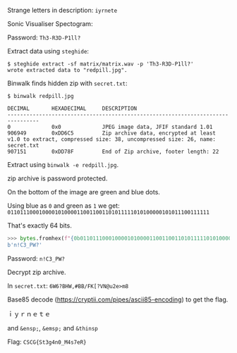Strange letters in description: `iyrnete`

Sonic Visualiser Spectogram:

Password: `Th3-R3D-P1ll?`

Extract data using `steghide`:
```
$ steghide extract -sf matrix/matrix.wav -p 'Th3-R3D-P1ll?'
wrote extracted data to "redpill.jpg".
```

Binwalk finds hidden zip with `secret.txt`:
```
$ binwalk redpill.jpg

DECIMAL       HEXADECIMAL     DESCRIPTION
--------------------------------------------------------------------------------
0             0x0             JPEG image data, JFIF standard 1.01
906949        0xDD6C5         Zip archive data, encrypted at least v1.0 to extract, compressed size: 38, uncompressed size: 26, name: secret.txt
907151        0xDD78F         End of Zip archive, footer length: 22
```

Extract using `binwalk -e redpill.jpg`.

zip archive is password protected.

On the bottom of the image are green and blue dots.

Using blue as `0` and green as `1` we get: `0110111000100001010000110011001101011111010100000101011100111111`

That's exactly 64 bits.

```python
>>> bytes.fromhex(f"{0b0110111000100001010000110011001101011111010100000101011100111111:x}")
b'n!C3_PW?'
```

Password: `n!C3_PW?`

Decrypt zip archive.

In `secret.txt`: `6W6?BHW,#BB/FK[?VN@u2e>m8`

Base85 decode (https://cryptii.com/pipes/ascii85-encoding) to get the flag.

ｉｙｒｎｅｔｅ

and `&ensp;`, `&emsp;` and `&thinsp`

Flag: `CSCG{St3g4n0_M4s7eR}`
